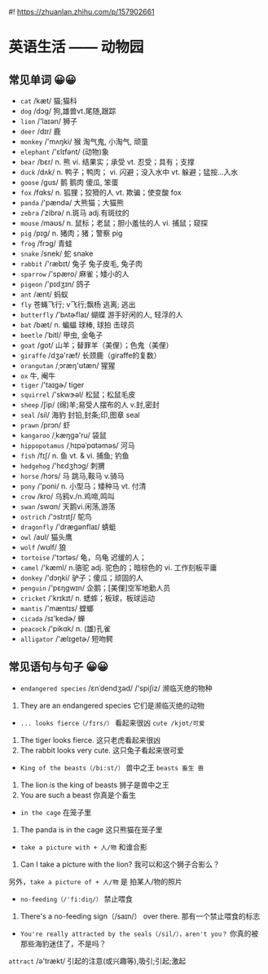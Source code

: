#! https://zhuanlan.zhihu.com/p/157902661
# 英语生活 —— 动物园

## 常见单词 😀😀

- `cat` /kæt/ 猫;猫科 
- `dog` /dɔɡ/ 狗,雄兽vt.尾随,跟踪 
- `lion` /'laɪən/ 狮子
- `deer` /dɪr/ 鹿
- `monkey` /'mʌŋki/ 猴 淘气鬼, 小淘气, 顽童
- `elephant` /'ɛlɪfənt/ (动物)象
- `bear` /bɛr/ n. 熊 vi. 结果实；承受 vt. 忍受；具有；支撑
- `duck` /dʌk/ n. 鸭子；鸭肉； vi. 闪避；没入水中 vt. 躲避；猛按…入水
- `goose` /ɡus/ 鹅 鹅肉 傻瓜, 笨蛋
- `fox` /fɑks/ n. 狐狸；狡猾的人 vt. 欺骗；使变酸 fox
- `panda` /'pændə/ 大熊猫；大猫熊
- `zebra` /ˈzibrə/ n.斑马  adj.有斑纹的
- `mouse` /maʊs/ n. 鼠标；老鼠；胆小羞怯的人 vi. 捕鼠；窥探
- `pig` /pɪɡ/ n. 猪肉；猪；警察 pig
- `frog` /frɔɡ/  青蛙
- `snake` /snek/  蛇 snake
- `rabbit` /'ræbɪt/ 兔子 兔子皮毛, 兔子肉
- `sparrow` /'spæro/  麻雀；矮小的人
- `pigeon` /'pɪdʒɪn/ 鸽子
- `ant` /ænt/ 蚂蚁
- `fly` 苍蝇飞行;  v飞行;飘杨  逃离; 逃出
- `butterfly` /'bʌtɚflaɪ/ 蝴蝶 游手好闲的人, 轻浮的人
- `bat` /bæt/ n. 蝙蝠 球棒, 球拍 击球员
- `beetle` /ˈbitl/ 甲虫, 金龟子 
- `goat` /ɡot/ 山羊；替罪羊（美俚）；色鬼（美俚）
- `giraffe` /dʒə'ræf/ 长颈鹿（giraffe的复数）
- `orangutan` /ˌɔræŋ'ʊtæn/ 猩猩
- `ox` 牛, 阉牛
- `tiger` /'taɪɡɚ/ tiger
- `squirrel` /'skwɝəl/ 松鼠；松鼠毛皮
- `sheep` /ʃip/  (绵)羊;易受人摆布的人 v.封,密封
- `seal` /sil/ 海豹 封铅,封条;印,图章 seal
- `prawn` /prɔn/ 虾
- `kangaroo` /ˌkæŋɡə'ru/ 袋鼠
- `hippopotamus` /ˌhɪpəˈpɑtəməs/ 河马
- `fish` /fɪʃ/ n. 鱼 vt. & vi. 捕鱼; 钓鱼
- `hedgehog` /'hɛdʒhɔɡ/ 刺猬
- `horse` /hɔrs/ 马 跳马,鞍马 v.骑马
- `pony` /'poni/ n. 小型马；矮种马  vt. 付清
- `crow` /kro/  乌鸦v./n.鸡啼,鸣叫
- `swan` /swɑn/ 天鹅vi.闲荡,游荡
- `ostrich` /'ɔstrɪtʃ/ 鸵鸟
- `dragonfly` /'dræɡənflaɪ/ 蜻蜓
- `owl` /aʊl/ 猫头鹰
- `wolf` /wʊlf/ 狼
- `tortoise` /'tɔrtəs/ 龟，乌龟  迟缓的人；
- `camel` /'kæml/ n.骆驼 adj. 驼色的；暗棕色的 vi. 工作刻板平庸
- `donkey` /'dɔŋki/ 驴子；傻瓜；顽固的人
- `penguin` /'pɛŋɡwɪn/  企鹅；[美俚]空军地勤人员
- `cricket` /'krɪkɪt/ n. 蟋蟀；板球，板球运动
- `mantis` /'mæntɪs/ 螳螂
- `cicada` /sɪ'kedɚ/ 蝉
- `peacock` /'pikɑk/ n. (雄)孔雀
- `alligator` /'ælɪɡetɚ/  短吻鳄

## 常见语句与句子 😀😀

- `endangered species` /ɛnˈdendʒəd/ /'spiʃiz/ 濒临灭绝的物种

1. They are an endangered species 它们是濒临灭绝的动物

- `... looks fierce（/fɪrs/）` 看起来很凶  `cute /kjʊt/可爱`

1. The tiger looks fierce. 这只老虎看起来很凶
2. The rabbit looks very cute. 这只兔子看起来很可爱

- `King of the beasts（/bi:st/）` 兽中之王 `beasts 畜生 兽`

1. The lion is the king of beasts 狮子是兽中之王
2. You are such a beast 你真是个畜生 

- `in the cage` 在笼子里

1. The panda is in the cage 这只熊猫在笼子里

- `take a picture with + 人/物` 和谁合影  

1. Can I take a picture with the lion? 我可以和这个狮子合影么？

另外，`take a picture of + 人/物` 是 拍某人/物的照片


- `no-feeding（/'fi:diŋ/）` 禁止喂食

1. There's a no-feeding sign（/saɪn/） over there. 那有一个禁止喂食的标志


- `You're really attracted by the seals（/sil/），aren't you？`  你真的被那些海豹迷住了，不是吗？

`attract` /ə'trækt/ 引起的注意(或兴趣等),吸引;引起;激起

